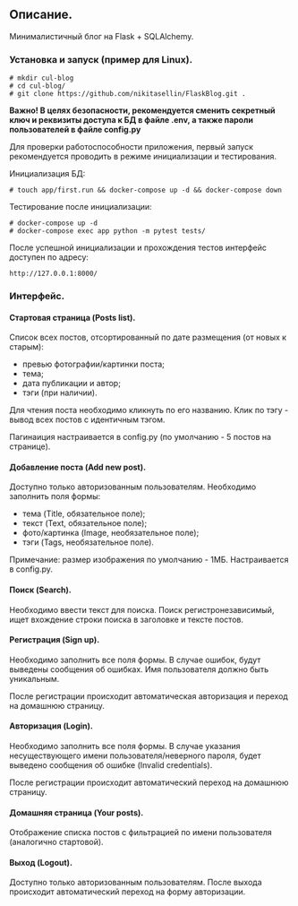## Описание.
Минималистичный блог на Flask + SQLAlchemy.

### Установка и запуск (пример для Linux).
```
# mkdir cul-blog
# cd cul-blog/
# git clone https://github.com/nikitasellin/FlaskBlog.git .
```
**Важно! В целях безопасности, рекомендуется сменить секретный ключ и реквизиты доступа к БД в
файле .env, а также пароли пользователей в файле config.py**

Для проверки работоспособности приложения, первый запуск рекомендуется проводить 
в режиме инициализации и тестирования.

Инициализация БД:
```
# touch app/first.run && docker-compose up -d && docker-compose down
```
Тестирование после инициализации:
```
# docker-compose up -d
# docker-compose exec app python -m pytest tests/
```
После успешной инициализации и прохождения тестов интерфейс доступен по адресу:
```
http://127.0.0.1:8000/
```

### Интерфейс.
#### Стартовая страница (Posts list).
Список всех постов, отсортированный по дате размещения (от новых к старым):
* превью фотографии/картинки поста;
* тема;
* дата публикации и автор;
* тэги (при наличии).

Для чтения поста необходимо кликнуть по его названию. 
Клик по тэгу - вывод всех постов с идентичным тэгом.
  
Пагинаиция настраивается в config.py (по умолчанию - 5 постов на странице).

#### Добавление поста (Add new post).
Доступно только авторизованным пользователям.
Необходимо заполнить поля формы:
* тема (Title, обязательное поле);
* текст (Text, обязательное поле);
* фото/картинка (Image, необязательное поле);
* тэги (Tags, необязательное поле).

Примечание: размер изображения по умолчанию - 1МБ. Настраивается в config.py.
  
#### Поиск (Search).
Необходимо ввести текст для поиска. Поиск регистронезависимый, ищет вхождение строки поиска 
в заголовке и тексте постов.

#### Регистрация (Sign up).
Необходимо заполнить все поля формы. В случае ошибок, будут выведены сообщения об ошибках.
Имя пользователя должно быть уникальным. 

После регистрации происходит автоматическая авторизация и переход на домашнюю страницу.

#### Авторизация (Login).
Необходимо заполнить все поля формы. В случае указания несуществующего имени 
пользователя/неверного пароля, будет выведено сообщения об ошибке (Invalid credentials).

После регистрации происходит автоматический переход на домашнюю страницу.

#### Домашняя страница (Your posts).
Отображение списка постов с фильтрацией по имени пользователя (аналогично стартовой).

#### Выход (Logout).
Доступно только авторизованным пользователям. После выхода происходит автоматический 
переход на форму авторизации.
